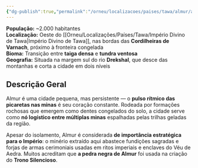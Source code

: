 ```yaml
---
{"dg-publish":true,"permalink":"/orneu/localizacoes/paises/tawa/almur/almur-a-ultima-tocha-antes-do-gelo/","tags":["cidades"]}
---
```



**População:** ~2.000 habitantes  
**Localização:** Oeste do [[Orneu/Localizações/Países/Tawa/Império Divino de Tawa\|Império Divino de Tawa]], nas bordas das **Cordilheiras de Varnach**, próximo à fronteira congelada  
**Bioma:** Transição entre **taiga densa** e **tundra ventosa**  
**Geografia:** Situada na margem sul do rio **Drekshal**, que desce das montanhas e corta a cidade em dois níveis

## **Descrição Geral**

Almur é uma cidade pequena, mas persistente — o **pulso rítmico das picaretas nas minas** é seu coração constante. Rodeada por formações rochosas que emergem como dentes congelados do solo, a cidade serve como **nó logístico entre múltiplas minas** espalhadas pelas trilhas geladas da região.

Apesar do isolamento, Almur é considerada **de importância estratégica para o Império**: o minério extraído aqui abastece fundições sagradas e forjas de armas cerimoniais usadas em ritos imperiais e enclaves do Véu de Aedra. Muitos acreditam que **a pedra negra de Almur** foi usada na criação do **Trono Silencioso**.

